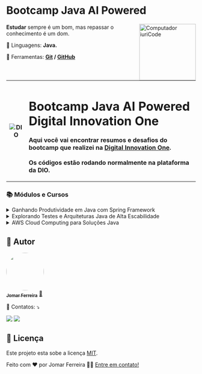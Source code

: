 # Bootcamp Java AI Powered

<img src="https://raw.githubusercontent.com/MicaelliMedeiros/micaellimedeiros/master/image/computer-illustration.png" min-width="150px" max-width="150px" width="150px" align="right" alt="Computador iuriCode">

<p align="left"> 
    <strong>Estudar</strong> sempre é um bom, mas repassar o conhecimento é um dom.
</p>
<p align="left">
    🦄 Linguagens: <strong>Java.</strong>
</p>
<p align="left">
    💼 Ferramentas: <strong><a href="https://git-scm.com/">Git</a> / <a href="https://github.com/">GitHub</a></strong>
</p>
<br>

<!--About session-->
<table >
    <tbody>
        <tr>
            <th>
                <img src="https://hermes.digitalinnovation.one/assets/logos/dio-white.png" alt="DIO" tittle="Digital Innovation One">
            </th>
            <th align="left">
                <h1>Bootcamp Java AI Powered<br>Digital Innovation One</h1><p>Aqui você vai encontrar resumos e desafios do bootcamp que realizei na </strong><a rel="noopener noreferrer" href="https://digitalinnovation.one/">Digital Innovation One</a></strong>.<br><br>Os códigos estão rodando normalmente na plataforma da DIO.
            </th>
        </tr>
    </tbody>
</table>

<h3>📚 Módulos e Cursos</h3>
<details><!-- Ganhando Produtividade em Java com Spring Framework -->
<summary><span>Ganhando Produtividade em Java com Spring Framework</span></summary>
<div align="left">
    <table border="1">
        <tbody>
            <tr>
                <th>Nome</th>
                <th>Status</th>
            </tr>
            <tr>
                <td>Bootcamps DIO: Educação Gratuita e Empregabilidade Juntas!</td>
                <td align="center">✔️</td>
            </tr>
            <tr>
                <td>Contextualizando o Desenvolvimento Web com Spring Boot 3</td>
                <td align="center">✔️</td>
            </tr>
            <tr>
                <td>Versionamento de Código com Git e GitHub</td>
                <td align="center">✔️</td>
            </tr>
            <tr>
                <td>Desafios de Projetos: Crie um Portfólio Vencedor</td>
                <td align="center">❌</td>
            </tr>
            <tr>
                <td>Contribuindo em um Projeto Open Source no GitHub</td>
                <td align="center">❌</td>
            </tr>
            <tr>
                <td>Imersão no Spring Frameworks com Spring Boot</td>
                <td align="center">❌</td>
            </tr>
            <tr>
                <td>Criando uma API REST Documentada com Spring Web e Swagger</td>
                <td align="center">❌</td>
            </tr>
            <tr>
                <td>Adicionando Segurança a uma API REST com Spring Security</td>
                <td align="center">❌</td>
            </tr>
            <tr>
                <td>Explorando Padrões de Projetos na Prática com Java</td>
                <td align="center">❌</td>
            </tr>
            <tr>
                <td>Desafios de Código Java Intermediários: Design Patterns</td>
                <td align="center">❌</td>
            </tr>
            <tr>
                <td>Aula Inaugural - Java AI Powered</td>
                <td align="center">❌</td>
            </tr>
        </tbody>
    </table>   
</div>
</details>

<details><!-- Explorando Testes e Arquiteturas Java de Alta Escabilidade -->
<summary><span>Explorando Testes e Arquiteturas Java de Alta Escabilidade</span></summary>
<div align="left">
    <table border="1">
        <tbody>
            <tr>
                <th>Nome</th>
                <th>Status</th>
            </tr>
            <tr>
                <td>Introdução a Testes de Softwares</td>
                <td align="center">❌</td>
            </tr>
            <tr>
                <td>Testes Unitários com JUnit</td>
                <td align="center">❌</td>
            </tr>
            <tr>
                <td>Desenvolvendo Testes utilizando Mockito</td>
                <td align="center">❌</td>
            </tr>
            <tr>
                <td>Introdução aos Conceitos de API e Clean Architecture</td>
                <td align="center">❌</td>
            </tr>
            <tr>
                <td>Introdução a Arquitetura Hexagonal com Spring Boot e Kotlin</td>
                <td align="center">❌</td>
            </tr>
            <tr>
                <td>Desmistificando Microsserviços, BFF e DDD</td>
                <td align="center">❌</td>
            </tr>
            <tr>
                <td>Arquitetura Orientada a Eventos com Java, Spring Boot e Kafka</td>
                <td align="center">❌</td>
            </tr>
            <tr>
                <td>Desenvolvendo um Sistema para Eleição usando Quarkus Framework</td>
                <td align="center">❌</td>
            </tr>
            <tr>
                <td>Desafio de Código Java Intermediários: S.O.L.I.D</td>
                <td align="center">❌</td>
            </tr>
        </tbody>
    </table>   
</div>
</details>

<details><!-- AWS Cloud Computing para Soluções Java -->
<summary><span>AWS Cloud Computing para Soluções Java</span></summary>
<div align="left">
    <table border="1">
        <tbody>
            <tr>
                <th>Nome</th>
                <th>Status</th>
            </tr>
            <tr>
                <td>Criando sua Conta na AWS</td>
                <td align="center">❌</td>
            </tr>
            <tr>
                <td>Introdução ao Conceito de Cloud</td>
                <td align="center">❌</td>
            </tr>
            <tr>
                <td>Infraestrutura Global AWS</td>
                <td align="center">❌</td>
            </tr>
            <tr>
                <td>Computação em AWS</td>
                <td align="center">❌</td>
            </tr>
            <tr>
                <td>Redes em AWS</td>
                <td align="center">❌</td>
            </tr>
            <tr>
                <td>Armazenamento e Banco de Dados AWS</td>
                <td align="center">❌</td>
            </tr>
            <tr>
                <td>Redução dos cursos em Farmácias com AWS</td>
                <td align="center">❌</td>
            </tr>
            <tr>
                <td>Publicando sua API REST na Nuvem usando Spring Boot 3, Java 17 e Railway</td>
                <td align="center">❌</td>
            </tr>
            <tr>
                <td>Avalie este Bootcamp</td>
                <td align="center">❌</td>
            </tr>
        </tbody>
    </table>   
</div>
</details>


## 🦸 Autor

<a href="https://www.linkedin.com/in/jomar-ferreira-amorim/">
 <img style="border-radius: 50%;" src="https://avatars.githubusercontent.com/u/47539152?s=400&u=d40b201906972abddb5890c966c190557cbf4754&v=4" width="100px;" alt=""/>
 <br />
 <sub><b>Jomar Ferreira</b></sub></a> <a href="https://www.linkedin.com/in/jomar-ferreira-amorim/" title="Rocketseat">🚀</a>
 <br />

<p align="left">
  💌 Contatos: ⤵️
</p>
<p align="left">
<a href="https://www.linkedin.com/in/jomar-ferreira-amorim/" alt="Linkedin"><img src="https://img.shields.io/badge/-Linkedin-0e76a8?style=flat-square&logo=Linkedin&logoColor=white&link=https://www.linkedin.com/in/jomar-ferreira-amorim/"></a>
<a href="https://api.whatsapp.com/send?phone=5561991411476&text=Ola%2C%20em%20contato%20comigo%20agora%20estarei%20disponivel" alt="WhatsApp"><img src="https://img.shields.io/badge/-WhatsApp-25d366?style=flat-square&labelColor=25d366&logo=whatsapp&logoColor=white&link=https://api.whatsapp.com/send?phone=5561991411476&text=Ola%2C%20em%20contato%20comigo%20agora%20estarei%20disponivel"></a>
</p>  

## 📝 Licença

Este projeto esta sobe a licença [MIT](./LICENSE).

Feito com ❤️ por Jomar Ferreira 👋🏽 [Entre em contato!](https://www.linkedin.com/in/jomar-ferreira-amorim/)